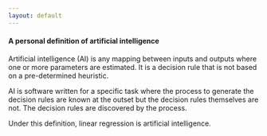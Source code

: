 ```yaml
---
layout: default
---
```


#### A personal definition of artificial intelligence

Artificial intelligence (AI) is any mapping between inputs and outputs where one or more parameters are estimated. It is a decision rule that is not based on a pre-determined heuristic. 

AI is software written for a specific task where the process to generate the decision rules are known at the outset but the decision rules themselves are not. The decision rules are discovered by the process. 

Under this definition, linear regression is artificial intelligence. 